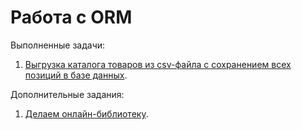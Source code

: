 # Работа с ORM

Выполненные задачи:

1. [Выгрузка каталога товаров из csv-файла с сохранением всех позиций в базе данных](./work_with_database).

Дополнительные задания:

1. [Делаем онлайн-библиотеку](./models_list_displaying).

